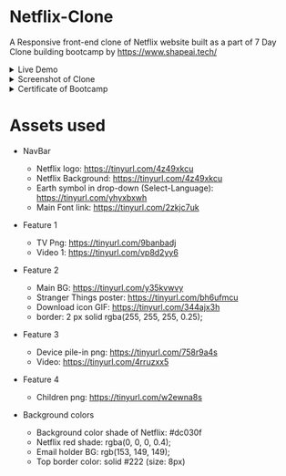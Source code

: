 # Netflix-Clone
A Responsive front-end clone of Netflix website built as a part of 7 Day Clone building bootcamp by https://www.shapeai.tech/ 

<details>
<summary>Live Demo</summary>
<a href="https://nagarajpandith.github.io/netflix-clone/" target="_blank">
<img src="https://i0.wp.com/www.printinlondon.co.uk/blog/wp-content/uploads/2017/07/visit-website-button.png?resize=300%2C98&ssl=1" width = 150/>
</a>
</details>

<details>
<summary>Screenshot of Clone</summary>
<img src="https://github.com/nagarajpandith/netflix-clone/blob/main/images/Netflix-Clone.png" width="750">
</details>

<details>
<summary>Certificate of Bootcamp</summary>
<img src="" width="750">
</details>

# Assets used
- NavBar
  - Netflix logo: https://tinyurl.com/4z49xkcu
  - Netflix Background: https://tinyurl.com/4z49xkcu
  - Earth symbol in drop-down (Select-Language): https://tinyurl.com/yhyxbxwh
  - Main Font link: https://tinyurl.com/2zkjc7uk
  
- Feature 1 
  - TV Png: https://tinyurl.com/9banbadj
  - Video 1: https://tinyurl.com/vp8d2yy6
  
- Feature 2
  - Main BG: https://tinyurl.com/y35kvwvy
  - Stranger Things poster: https://tinyurl.com/bh6ufmcu
  - Download icon GIF: https://tinyurl.com/344ajx3h
  - border: 2 px solid rgba(255, 255, 255, 0.25);
  
- Feature 3
  - Device pile-in png: https://tinyurl.com/758r9a4s
  - Video: https://tinyurl.com/4rruzxx5
  
- Feature 4
  - Children png: https://tinyurl.com/w2ewna8s
  
- Background colors
  - Background color shade of Netflix: #dc030f
  - Netflix red shade: rgba(0, 0, 0, 0.4);
  - Email holder BG: rgb(153, 149, 149);
  - Top border color: solid #222 (size: 8px)
